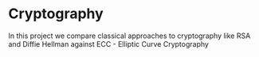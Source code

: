 # Cryptography
In this project we compare classical approaches to cryptography like RSA and Diffie Hellman against ECC - Elliptic Curve Cryptography
